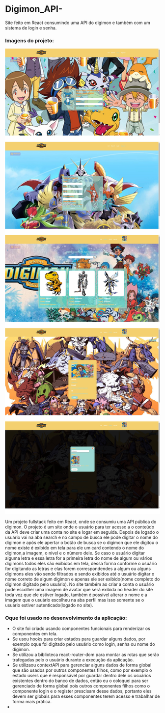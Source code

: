 # Digimon_API-
Site feito em React consumindo uma API do digimon e também com um sistema de login e senha.
<h3>Imagens do projeto:</h3>
<img src="https://github.com/sian19/Digimon_API-/blob/master/src/Assets/exemplo_1.jpg"/>
<img src="https://github.com/sian19/Digimon_API-/blob/master/src/Assets/exemplo_2.jpg"/>
<img src="https://github.com/sian19/Digimon_API-/blob/master/src/Assets/exemplo_3.jpg"/>
<img src="https://github.com/sian19/Digimon_API-/blob/master/src/Assets/exemplo_4.jpg"/>
<img src="https://github.com/sian19/Digimon_API-/blob/master/src/Assets/exemplo_5.jpg"/>

<p>Um projeto fullstack feito em React, onde se consumiu uma API pública do digimon. O projeto é um site onde o usuário para ter acesso a o conteúdo da API deve criar uma conta no site e logar em seguida. Depois de logado o usuário vai na aba search e no campo de busca ele pode digitar o nome do digimon e após ele apertar o botão de busca se o digimon que ele digitou o nome existe é exibido em tela para ele um card contendo o nome do digimon,a imagem, o nível e o número dele. Se caso o usuário digitar alguma letra e essa letra for a primeira letra do nome de algum ou vários digimons todos eles são exibidos em tela, dessa forma conforme o usuário for digitando as letras e elas forem correspondendes a algum ou alguns digimons eles vão sendo filtrados e sendo exibidos até o usuário digitar o nome correto de algum digimon e apenas ele ser exibido(nome completo do digimon digitado pelo usuário). No site também ao criar a conta o usuário pode escolher uma imagem de avatar que será exibida no header do site toda vez que ele estiver logado, também é possível alterar o nome e a imagem que o usuário escolheu na aba perfil mas isso somente se o usuário estiver autenticado(logado no site).</p>

<h3>Oque foi usado no desenvolvimento da aplicação:</h3>
<ul>
  <li>O site foi criado usando componentes funcionais para renderizar os componentes em tela.</li>
  <li>Se usou hooks para criar estados para guardar alguns dados, por exemplo oque foi digitado pelo  usuário como login, senha ou nome do digimon.</li>
  <li>Se utilizou a biblioteca react-router-dom para montar as rotas que serão trafegadas pelo o usuário durante a execução da aplicação.</li>
  <li>Se utilizaou contextAPI para gerenciar alguns dados de forma global que são usados por outros componentes filhos, como por exemplo o estado users que é responsável por guardar dentro dele os usuários existentes dentro do banco de dados, então eu o coloquei para ser gerenciado de forma global pois outros componentes filhos como o componente login e o register prescisam desse dados, portanto eles devem ser globais para esses componentes terem acesso e trabalhar de forma mais prática.</li>
  <li></li>
</ul>
